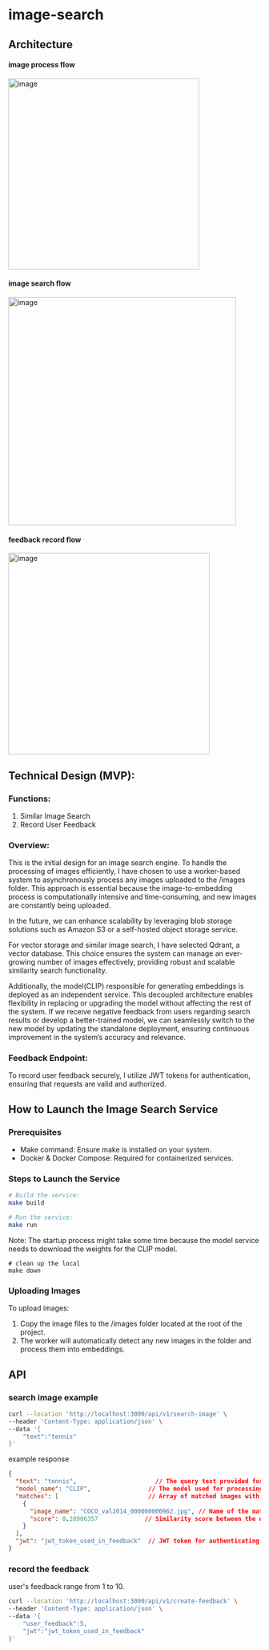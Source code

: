 # image-search

## Architecture
#### image process flow
<img width="381" alt="image" src="https://github.com/user-attachments/assets/c0b66104-d035-493e-874d-eb7fcb561f06" />

#### image search flow
<img width="455" alt="image" src="https://github.com/user-attachments/assets/9b462e32-6685-4a17-96f0-46241490dcd9" />

#### feedback record flow
<img width="402" alt="image" src="https://github.com/user-attachments/assets/19a9dad6-3748-45f6-b553-22e3810bfdd1" />

## Technical Design (MVP):

### Functions:
1.	Similar Image Search
2.	Record User Feedback

### Overview:
This is the initial design for an image search engine. To handle the processing of images efficiently, I have chosen to use a worker-based system to asynchronously process any images uploaded to the /images folder. This approach is essential because the image-to-embedding process is computationally intensive and time-consuming, and new images are constantly being uploaded.

In the future, we can enhance scalability by leveraging blob storage solutions such as Amazon S3 or a self-hosted object storage service.

For vector storage and similar image search, I have selected Qdrant, a vector database. This choice ensures the system can manage an ever-growing number of images effectively, providing robust and scalable similarity search functionality.

Additionally, the model(CLIP) responsible for generating embeddings is deployed as an independent service. This decoupled architecture enables flexibility in replacing or upgrading the model without affecting the rest of the system. If we receive negative feedback from users regarding search results or develop a better-trained model, we can seamlessly switch to the new model by updating the standalone deployment, ensuring continuous improvement in the system’s accuracy and relevance.

### Feedback Endpoint:
To record user feedback securely, I utilize JWT tokens for authentication, ensuring that requests are valid and authorized.


## How to Launch the Image Search Service

### Prerequisites
- Make command: Ensure make is installed on your system.
- Docker & Docker Compose: Required for containerized services.

### Steps to Launch the Service
 
```bash
# Build the service:
make build
```
```bash
# Run the service:
make run
```
Note: The startup process might take some time because the model service needs to download the weights for the CLIP model.

```bask
# clean up the local
make down
```

### Uploading Images

To upload images:
1.	Copy the image files to the /images folder located at the root of the project.
2.	The worker will automatically detect any new images in the folder and process them into embeddings.

## API 
### search image example
```bash
curl --location 'http://localhost:3000/api/v1/search-image' \
--header 'Content-Type: application/json' \
--data '{
    "text":"tennis"
}'
```
example response 
```json
{
  "text": "tennis",                      // The query text provided for the image search
  "model_name": "CLIP",                // The model used for processing (in this case, CLIP)
  "matches": [                         // Array of matched images with their respective scores
    {
      "image_name": "COCO_val2014_000000000962.jpg", // Name of the matched image
      "score": 0.28906357             // Similarity score between the query text and the image
    }
  ],
  "jwt": "jwt_token_used_in_feedback"  // JWT token for authenticating the feedback request
}
```
### record the feedback
user's feedback range from 1 to 10.
```bash
curl --location 'http://localhost:3000/api/v1/create-feedback' \
--header 'Content-Type: application/json' \
--data '{
    "user_feedback":5,
    "jwt":"jwt_token_used_in_feedback"
}'
```
